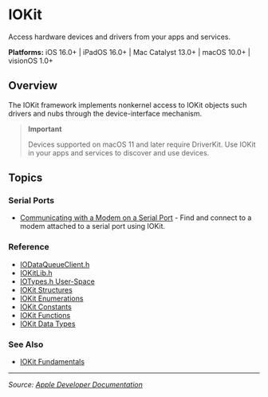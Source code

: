# IOKit

Access hardware devices and drivers from your apps and services.

**Platforms:** iOS 16.0+ | iPadOS 16.0+ | Mac Catalyst 13.0+ | macOS 10.0+ | visionOS 1.0+

## Overview

The IOKit framework implements nonkernel access to IOKit objects such drivers and nubs through the device-interface mechanism.

> **Important**
>
> Devices supported on macOS 11 and later require DriverKit. Use IOKit in your apps and services to discover and use devices.

## Topics

### Serial Ports
- [Communicating with a Modem on a Serial Port](https://developer.apple.com/documentation/iokit/communicating_with_a_modem_on_a_serial_port) - Find and connect to a modem attached to a serial port using IOKit.

### Reference
- [IODataQueueClient.h](https://developer.apple.com/documentation/iokit/iodataqueueclient_h)
- [IOKitLib.h](https://developer.apple.com/documentation/iokit/iokitlib_h)
- [IOTypes.h User-Space](https://developer.apple.com/documentation/iokit/iotypes_h_user-space)
- [IOKit Structures](https://developer.apple.com/documentation/iokit/iokit_structures)
- [IOKit Enumerations](https://developer.apple.com/documentation/iokit/iokit_enumerations)
- [IOKit Constants](https://developer.apple.com/documentation/iokit/iokit_constants)
- [IOKit Functions](https://developer.apple.com/documentation/iokit/iokit_functions)
- [IOKit Data Types](https://developer.apple.com/documentation/iokit/iokit_data_types)

### See Also
- [IOKit Fundamentals](https://developer.apple.com/documentation/iokit/iokit_fundamentals)

---

*Source: [Apple Developer Documentation](https://developer.apple.com/documentation/iokit)*